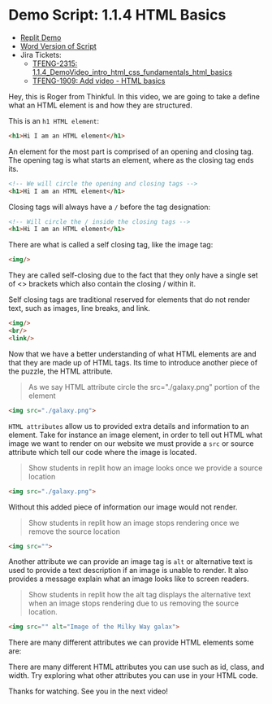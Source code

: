 # Demo Script: 1.1.4 HTML Basics
* [Replit Demo](https://replit.com/@mrrocampbell/114-html-basics#index.html)
* [Word Version of Script](https://chegg-my.sharepoint.com/:w:/p/rocampbell/Ef_MHRAcm79Op_f2lCuv1kgBET7hCkh6xHrAfoUXEbMGWg?e=uZAbVI)
* Jira Tickets:
  * [TFENG-2315: 1.1.4_DemoVideo_intro_html_css_fundamentals_html_basics](https://chegg.atlassian.net/browse/TFENG-2315)
  * [TFENG-1909: Add video - HTML basics](https://chegg.atlassian.net/browse/TFENG-1909)

Hey, this is Roger from Thinkful. In this video, we are going to take a define what an HTML element is and how they are structured.

This is an `h1 HTML element`:
```html
<h1>Hi I am an HTML element</h1>
```

An element for the most part is comprised of an opening and closing tag. The opening tag is what starts an element, where as the closing tag ends its.
```html
<!-- We will circle the opening and closing tags -->
<h1>Hi I am an HTML element</h1>
```
Closing tags will always have a `/` before the tag designation:
```html
<!-- Will circle the / inside the closing tags -->
<h1>Hi I am an HTML element</h1>
```

There are what is called a self closing tag, like the image tag:
```html
<img/>
```
They are called self-closing due to the fact that they only have a single set of <> brackets which also contain the closing / within it.

Self closing tags are traditional reserved for elements that do not render text, such as images, line breaks, and link.
```html
<img/>
<br/>
<link/>
```

Now that we have a better understanding of what HTML elements are and that they are made up of HTML tags. Its time to introduce another piece of the puzzle, the HTML attribute.

> As we say HTML attribute circle the src="./galaxy.png" portion of the element
```html
<img src="./galaxy.png">
```

`HTML attributes` allow us to provided extra details and information to an element. Take for instance an image element, in order to tell out HTML what image we want to render on our website we must provide a `src` or source attribute which tell our code where the image is located.

> Show students in replit how an image looks once we provide a source location
```html
<img src="./galaxy.png">
```

Without this added piece of information our image would not render.

> Show students in replit how an image stops rendering once we remove the source location

```html
<img src="">
```

Another attribute we can provide an image tag is `alt` or alternative text is used to provide a text description if an image is unable to render. It also provides a message explain what an image looks like to screen readers.

> Show students in replit how the alt tag displays the alternative text when an image stops rendering due to us removing the source location.

```html
<img src="" alt="Image of the Milky Way galax">
```

There are many different attributes we can provide HTML elements some are:

There are many different HTML attributes you can use such as id, class, and width. Try exploring what other attributes you can use in your HTML code.

Thanks for watching. See you in the next video!